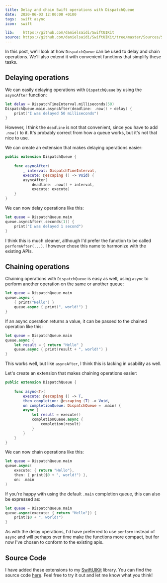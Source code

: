 ```yaml
---
title: Delay and chain Swift operations with DispatchQueue
date:  2020-06-03 12:00:00 +0100
tags:  swift async
icon:  swift

lib:    https://github.com/danielsaidi/SwiftUIKit
source: https://github.com/danielsaidi/SwiftUIKit/tree/master/Sources/SwiftUIKit/Extensions
---
```


In this post, we'll look at how `DispatchQueue` can be used to delay and chain operations. We'll also extend it with convenient functions that simplify these tasks.


## Delaying operations

We can easily delaying operations with `DispatchQueue` by using the `asyncAfter` function:

```swift
let delay = DispatchTimeInterval.milliseconds(50)
DispatchQueue.main.asyncAfter(deadline: .now() + delay) {
    print("I was delayed 50 milliseconds")
}
```

However, I think the `deadline` is not that convenient, since you have to add `.now()` to it. It's probably correct from how a queue works, but it's not that nice to use.

We can create an extension that makes delaying operations easier:

```swift
public extension DispatchQueue {
    
    func asyncAfter(
        _ interval: DispatchTimeInterval,
        execute: @escaping () -> Void) {
        asyncAfter(
            deadline: .now() + interval,
            execute: execute)
    }
}
```

We can now delay operations like this:

```swift
let queue = DispatchQueue.main
queue.asyncAfter(.seconds(1)) {
    print("I was delayed 1 second")
}
```

I think this is much cleaner, although I'd prefer the function to be called `performAfter(...)`. I however chose this name to harmonize with the existing APIs.


## Chaining operations

Chaining operations with `DispatchQueue` is easy as well, using `async` to perform another operation on the same or another queue:

```swift
let queue = DispatchQueue.main
queue.async {
    { print("Hello") }
    queue.async { print(", world!") }
}
```

If an async operation returns a value, it can be passed to the chained operation like this:

```swift
let queue = DispatchQueue.main
queue.async {
    let result = { return "Hello" }
    queue.async { print(result + ", world!") }
}
```

This works well, but like `asyncAfter`, I think this is lacking in usability as well.

Let's create an extension that makes chaining operations easier:

```swift
public extension DispatchQueue {
    
    func async<T>(
        execute: @escaping () -> T,
        then completion: @escaping (T) -> Void,
        on completionQueue: DispatchQueue = .main) {
        async {
            let result = execute()
            completionQueue.async {
                completion(result)
            }
        }
    }
}
```

We can now chain operations like this:

```swift
let queue = DispatchQueue.main
queue.async(
    execute: { return "Hello"}, 
    then: { print($0 + ", world!") },
    on: .main
)
```

If you're happy with using the default `.main` completion queue, this can also be expressed as:

```swift
let queue = DispatchQueue.main
queue.async(execute: { return "Hello"}) {
    print($0 + ", world!")
}
```

As with the delay operations, I'd have preferred to use `perform` instead of `async` and will perhaps over time make the functions more compact, but for now I've chosen to conform to the existing apis.


## Source Code

I have added these extensions to my [SwiftUIKit]({{page.lib}}) library. You can find the source code [here]({{page.source}}). Feel free to try it out and let me know what you think!